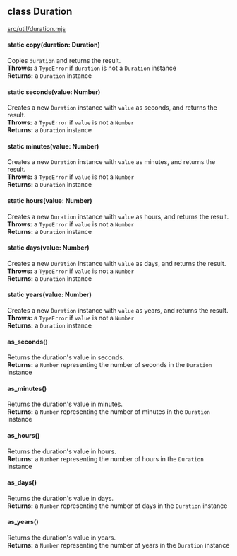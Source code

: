 ## class Duration
[src/util/duration.mjs](/src/util/duration.mjs)

#### static copy(duration: Duration)
Copies `duration` and returns the result.  
<b>Throws:</b> a `TypeError` if `duration` is not a `Duration` instance  
<b>Returns:</b> a `Duration` instance

#### static seconds(value: Number)
Creates a new `Duration` instance with `value` as seconds, and returns the result.  
<b>Throws:</b> a `TypeError` if `value` is not a `Number`  
<b>Returns:</b> a `Duration` instance

#### static minutes(value: Number)
Creates a new `Duration` instance with `value` as minutes, and returns the result.  
<b>Throws:</b> a `TypeError` if `value` is not a `Number`  
<b>Returns:</b> a `Duration` instance

#### static hours(value: Number)
Creates a new `Duration` instance with `value` as hours, and returns the result.  
<b>Throws:</b> a `TypeError` if `value` is not a `Number`  
<b>Returns:</b> a `Duration` instance

#### static days(value: Number)
Creates a new `Duration` instance with `value` as days, and returns the result.  
<b>Throws:</b> a `TypeError` if `value` is not a `Number`  
<b>Returns:</b> a `Duration` instance

#### static years(value: Number)
Creates a new `Duration` instance with `value` as years, and returns the result.  
<b>Throws:</b> a `TypeError` if `value` is not a `Number`  
<b>Returns:</b> a `Duration` instance

#### as_seconds()
Returns the duration's value in seconds.  
<b>Returns:</b> a `Number` representing the number of seconds in the `Duration` instance

#### as_minutes()
Returns the duration's value in minutes.  
<b>Returns:</b> a `Number` representing the number of minutes in the `Duration` instance

#### as_hours()
Returns the duration's value in hours.  
<b>Returns:</b> a `Number` representing the number of hours in the `Duration` instance

#### as_days()
Returns the duration's value in days.  
<b>Returns:</b> a `Number` representing the number of days in the `Duration` instance

#### as_years()
Returns the duration's value in years.  
<b>Returns:</b> a `Number` representing the number of years in the `Duration` instance
